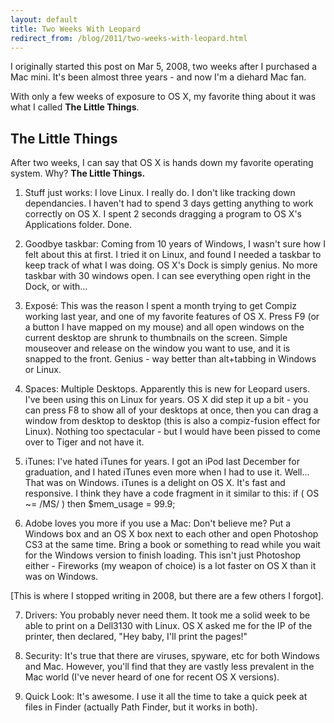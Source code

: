 ```yaml
---
layout: default
title: Two Weeks With Leopard
redirect_from: /blog/2011/two-weeks-with-leopard.html
---
```


I originally started this post on Mar 5, 2008, two weeks after I purchased a
Mac mini. It's been almost three years - and now I'm a diehard Mac fan.

With only a few weeks of exposure to OS X, my favorite thing about it was what
I called **The Little Things**.

## The Little Things

After two weeks, I can say that OS X is hands down my favorite operating
system. Why? **The Little Things.**

1. Stuff just works: I love Linux. I really do. I don't like tracking down
dependancies. I haven't had to spend 3 days getting anything to work correctly
on OS X. I spent 2 seconds dragging a program to OS X's Applications folder.
Done.

2. Goodbye taskbar: Coming from 10 years of Windows, I wasn't sure how I felt
about this at first. I tried it on Linux, and found I needed a taskbar to keep
track of what I was doing. OS X's Dock is simply genius. No more taskbar with
30 windows open. I can see everything open right in the Dock, or with...

3. Exposé: This was the reason I spent a month trying to get Compiz working
last year, and one of my favorite features of OS X. Press F9 (or a button I
have mapped on my mouse) and all open windows on the current desktop are
shrunk to thumbnails on the screen. Simple mouseover and release on the window
you want to use, and it is snapped to the front. Genius - way better than
alt+tabbing in Windows or Linux.

4. Spaces: Multiple Desktops. Apparently this is new for Leopard users. I've
been using this on Linux for years. OS X did step it up a bit - you can press
F8 to show all of your desktops at once, then you can drag a window from
desktop to desktop (this is also a compiz-fusion effect for Linux). Nothing
too spectacular - but I would have been pissed to come over to Tiger and not
have it.

5. iTunes: I've hated iTunes for years. I got an iPod last December for
graduation, and I hated iTunes even more when I had to use it. Well... That
was on Windows. iTunes is a delight on OS X. It's fast and responsive. I think
they have a code fragment in it similar to this: if ( OS ~= /MS/ ) then
$mem_usage = 99.9;

6. Adobe loves you more if you use a Mac: Don't believe me? Put a Windows box
and an OS X box next to each other and open Photoshop CS3 at the same time.
Bring a book or something to read while you wait for the Windows version to
finish loading. This isn't just Photoshop either - Fireworks (my weapon of
choice) is a lot faster on OS X than it was on Windows.

[This is where I stopped writing in 2008, but there are a few others I
forgot].

7. Drivers: You probably never need them. It took me a solid week to be able
to print on a Dell3130 with Linux. OS X asked me for the IP of the printer,
then declared, "Hey baby, I'll print the pages!"

8. Security: It's true that there are viruses, spyware, etc for both Windows
and Mac. However, you'll find that they are vastly less prevalent in the Mac
world (I've never heard of one for recent OS X versions).

9. Quick Look: It's awesome. I use it all the time to take a quick peek at
files in Finder (actually Path Finder, but it works in both).
